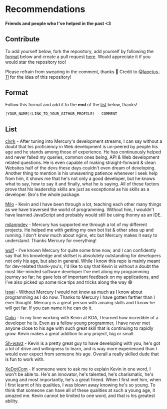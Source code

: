 # Recommendations
#### Friends and people who I've helped in the past &lt;3

## Contribute
To add yourself below, fork the repository, add yourself by following the [format](#format) below and create a pull request [here](https://github.com/TrustedMercury/Testimonials/compare). Would appreciate it if you would star the repository too!

Please refrain from swearing in the comment, thanks 💖 Credit to [@Iapetus-11](https://github.com/iapetus-11) for the idea of this repository!

## Format
Follow this format and add it to the **end** of the [list](#list) below, thanks!
```
[YOUR_NAME](LINK_TO_YOUR_GITHUB_PROFILE) - COMMENT
```

## List

[clvrk](https://github.com/clvrk) - After tuning into Mercury's development streams, I can say without a doubt that his proficiency in Web development is un-peered by people his age and he stands among those of experience. He has continuously helped and never failed my queries, common ones being, API & Web development related questions. He is even capable of making straight-forward & clean Websites half of the devs these days couldn't even dream of developing. Another thing to mention is his unwavering patience whenever i seek help from him, it shows me that he's not only a good developer, but he knows what to say, how to say it and finally, what he is saying. All of these factors prove that his leadership skills are just as exceptional as his skills as a developer. Bro's the whole package.

[Milo](https://github.com/Iapetus-11/) - Kevin and I have been through a lot, teaching each other many things as we have traversed the world of programming. Without him, I wouldn't have learned JavaScript and probably would still be using thonny as an IDE.

[milanmdev](https://github.com/milanmdev) - Mercury has supported me through a lot of my different projects. He helped me with getting my own bot list & other sites up and running. I don't know much about nginx, etc but Mercury makes it easy to understand. Thanks Mercury for everything!

[wulf](https://github.com/itsmewulf) - I've known Mercury for quite some time now, and I can confidently say that his knowledge and skillset is absolutely outstanding for developers not only his age, but also in general. While I know this repo is mainly meant for dev-related thank-you's, I'd like to say that Kevin is without a doubt the most like-minded software developer I've met along my programming journey so far; he gave lots of important feedback on my applications, and I've also picked up some nice tips and tricks along the way :smile:

[Issai](https://github.com/TheLimifiedLime) - Without Mercury I would not know as much as I know about programming as I do now. Thanks to Mercury I have gotten farther than I ever thought. Mercury is a great person with amaing skills and I know he will get far. If you can name it he can do it.

[Colin](https://github.com/KO4JZT) - In my time working with Kevin at KOA, I learned how incredible of a developer he is. Even as a fellow young programmer, I have never met anyone close to his age with such great skill that is continuing to rapidly grow. Kevin makes a great addition to any project, big or small.

[Sh-](https://www.youtube.com/watch?v=dQw4w9WgXcQ)[wayz](https://github.com/sh-wayz) - Kevin is a pretty great guy to have developing with you, he's got a lot of drive and willingness to learn, and is way more experienced than I would ever expect from someone his age. Overall a really skilled dude that is fun to work with.

[XeDotCom](https://github.com/XeDotCom) - If someone were to ask me to explain Kevin in one word, I won't be able to. He's an innovator, he's talented, he's charismatic, he's young and most importantly, he's a great friend. When I first met him, when I first learnt of his qualities, I was blown away knowing he's so young. To think that someone can have all of these qualities at such a young age, it amazed me. Kevin cannot be limited to one word, and that is his greatest ability.
